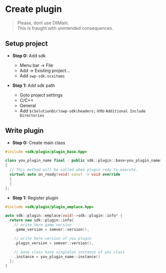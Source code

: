 # Create plugin

> Please, dont use DllMain.  
> This is fraught with unintended consequences.

## Setup project

- **Step 0:** Add sdk

  - Menu bar -> File
  - Add -> Existing project...
  - Add `swp-sdk.vcxitems`

- **Step 1:** Add sdk path

  - Goto project settings
  - C/C++
  - General
  - Add `$(SolutionDir)swp-sdk\headers;` into `Additional Include Directories`

## Write plugin

- **Step 0:** Create main class

```cpp
#include <sdk/plugin/plugin_base.hpp>

class you_plugin_name final : public sdk::plugin::base<you_plugin_name>
{
  // This method will be called when plugin redy to execute.
  virtual auto on_ready(void) const -> void override
  {
  }
};
```

- **Step 1:** Register plugin

```cpp
#include <sdk/plugin/plugin_emplace.hpp>

auto sdk::plugin::emplace(void)->sdk::plugin::info* {
  return new sdk::plugin::info{
    // write here game version
    .game_version = semver::version(),

    // write here version of you plugin
    .plugin_version = semver::version(),

    // base class have singleton instance of you class
    .instance = you_plugin_name::instance()
  };
}
```
